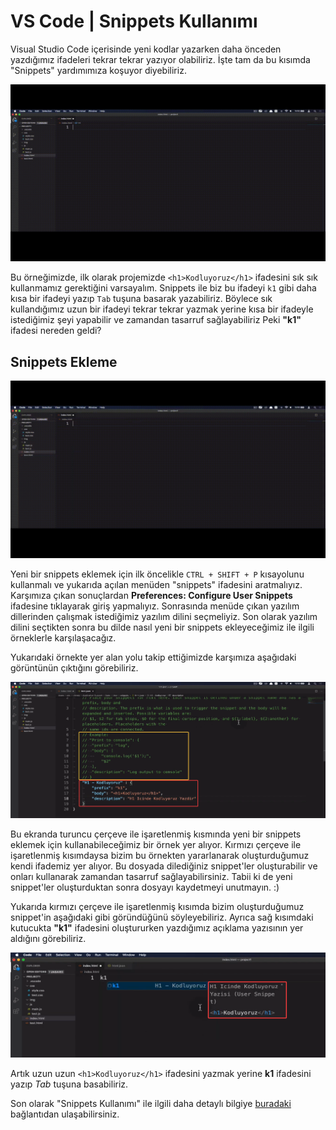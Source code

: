 # VS Code | Snippets Kullanımı



Visual Studio Code içerisinde yeni kodlar yazarken daha önceden yazdığımız ifadeleri tekrar tekrar yazıyor olabiliriz. İşte tam da bu kısımda "Snippets" yardımımıza koşuyor diyebiliriz.

![vs-snippet](figures/vs-snippet.gif) 

Bu örneğimizde, ilk olarak projemizde `<h1>Kodluyoruz</h1>` ifadesini sık sık kullanmamız gerektiğini varsayalım. Snippets ile biz bu ifadeyi `k1` gibi daha kısa bir ifadeyi yazıp `Tab` tuşuna basarak yazabiliriz. Böylece sık kullandığımız uzun bir ifadeyi tekrar tekrar yazmak yerine kısa bir ifadeyle istediğimiz şeyi yapabilir ve zamandan tasarruf sağlayabiliriz  Peki **"k1"** ifadesi nereden geldi? 



## Snippets Ekleme

![vs-snippetekleme](figures/vs-snippetekleme.gif)

Yeni bir snippets eklemek için ilk öncelikle `CTRL + SHIFT + P` kısayolunu kullanmalı ve yukarıda açılan menüden "snippets" ifadesini aratmalıyız. Karşımıza çıkan sonuçlardan **Preferences: Configure User Snippets** ifadesine tıklayarak giriş yapmalıyız. Sonrasında menüde çıkan yazılım dillerinden çalışmak istediğimiz yazılım dilini seçmeliyiz. Son olarak yazılım dilini seçtikten sonra bu dilde nasıl yeni bir snippets ekleyeceğimiz ile ilgili örneklerle karşılaşacağız.



Yukarıdaki örnekte yer alan yolu takip ettiğimizde karşımıza aşağıdaki görüntünün çıktığını görebiliriz.

![snipet-görüntü](figures/snipet-görüntü.png)

Bu ekranda turuncu çerçeve ile işaretlenmiş kısmında yeni bir snippets eklemek için kullanabileceğimiz bir örnek yer alıyor. Kırmızı çerçeve ile işaretlenmiş kısımdaysa bizim bu örnekten yararlanarak oluşturduğumuz kendi ifademiz yer alıyor. Bu dosyada dilediğiniz snippet'ler oluşturabilir ve onları kullanarak zamandan tasarruf sağlayabilirsiniz. Tabii ki de yeni snippet'ler oluşturduktan sonra dosyayı kaydetmeyi unutmayın. :)



Yukarıda kırmızı çerçeve ile işaretlenmiş kısımda bizim oluşturduğumuz snippet'in aşağıdaki gibi göründüğünü söyleyebiliriz. Ayrıca sağ kısımdaki kutucukta **"k1"** ifadesini oluştururken yazdığımız açıklama yazısının yer aldığını görebiliriz. 

![snippet-k1](figures/snippet-k1.png)

Artık uzun uzun `<h1>Kodluyoruz</h1>` ifadesini yazmak yerine **k1** ifadesini yazıp *Tab* tuşuna basabiliriz. 

Son olarak "Snippets Kullanımı" ile ilgili daha detaylı bilgiye [buradaki](https://code.visualstudio.com/docs/editor/userdefinedsnippets) bağlantıdan ulaşabilirsiniz.
